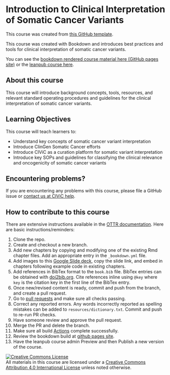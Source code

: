# Introduction to Clinical Interpretation of Somatic Cancer Variants

This course was created from [this GitHub template](https://github.com/jhudsl/OTTR_Template).

This course was created with Bookdown and introduces best practices and tools for clinical interpretation of somatic cancer variants.

You can see the [bookdown rendered course material here (GitHub pages site)](https://griffithlab.github.io/CIVIC_SVI_Course/index.html) or the [leanpub course here](https://leanpub.com/c/introcivic). 

## About this course

This course will introduce background concepts, tools, resources, and relevant standard operating procedures and guidelines for the clinical interpretation of somatic cancer variants. 

## Learning Objectives

This course will teach learners to:  

- Understand key concepts of somatic cancer variant interpretation
- Introduce ClinGen Somatic Cancer efforts
- Introduce CIViC as a curation platform for somatic variant interpretation
- Introduce key SOPs and guidelines for classifying the clinical relevance and oncogenicity of somatic cancer variants

## Encountering problems?

If you are encountering any problems with this course, please file a GitHub issue or [contact us at CIViC help](mailto:help@civicdb.org).

## How to contribute to this course

There are extensive instructions available in the [OTTR documentation](https://www.ottrproject.org/index.html). Here are basic instructions/reminders:

1. Clone the repo.
2. Create and checkout a new branch.
3. Add new chapters by copying and modifying one of the existing Rmd chapter files. Add an appropriate entry in the `_bookdown.yml` file. 
4. Add images to this [Google Slide deck](https://docs.google.com/presentation/d/1zwvAVLWpN2mKrJLgo5ZcAuSKQrHZ8zunIYHLe-w6bBo/edit?usp=sharing), copy the slide link, and embed in chapters following example code in existing chapters.
5. Add references in BibTex format to the `book.bib` file. BibTex entries can be obtained with [doi2bib.org](https://www.doi2bib.org/). Cite references inline using `@key` where `key` is the citation key in the first line of the BibTex entry.
6. Once new/revised content is ready, commit and push from the branch, and create a pull request.
7. Go to [pull requests](https://github.com/griffithlab/CIVIC_SVI_Course/pulls) and make sure all checks passing.
8. Correct any reported errors. Any words incorrectly reported as spelling mistakes can be added to `resources/dictionary.txt`. Commit and push to re-run PR checks.
9. Have someone review and approve the pull request.
10. Merge the PR and delete the branch.
11. Make sure all build [Actions](https://github.com/griffithlab/CIVIC_SVI_Course/actions) complete successfully.
12. Review the bookdown build at [github pages site](https://griffithlab.github.io/CIVIC_SVI_Course/index.html). 
13. Have the leanpub course admin Preview and then Publish a new version of the course.  

<a rel="license" href="http://creativecommons.org/licenses/by/4.0/"><img alt="Creative Commons License" style="border-width:0" src="https://i.creativecommons.org/l/by/4.0/88x31.png" /></a><br />All materials in this course are licensed under a <a rel="license" href="http://creativecommons.org/licenses/by/4.0/">Creative Commons Attribution 4.0 International License</a> unless noted otherwise.
